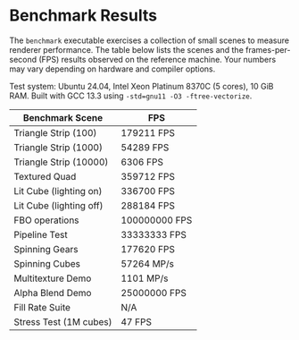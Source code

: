 # Benchmark Results

The `benchmark` executable exercises a collection of small scenes to
measure renderer performance.  The table below lists the scenes and the
frames-per-second (FPS) results observed on the reference machine.  Your
numbers may vary depending on hardware and compiler options.

Test system: Ubuntu 24.04, Intel Xeon Platinum 8370C (5 cores), 10 GiB RAM.
Built with GCC 13.3 using `-std=gnu11 -O3 -ftree-vectorize`.

| Benchmark Scene            | FPS |
|----------------------------|-----|
| Triangle Strip (100)       | 179211 FPS |
| Triangle Strip (1000)      | 54289 FPS |
| Triangle Strip (10000)     | 6306 FPS |
| Textured Quad              | 359712 FPS |
| Lit Cube (lighting on)     | 336700 FPS |
| Lit Cube (lighting off)    | 288184 FPS |
| FBO operations             | 100000000 FPS |
| Pipeline Test              | 33333333 FPS |
| Spinning Gears             | 177620 FPS |
| Spinning Cubes             | 57264 MP/s |
| Multitexture Demo          | 1101 MP/s |
| Alpha Blend Demo           | 25000000 FPS |
| Fill Rate Suite            | N/A |
| Stress Test (1M cubes)     | 47 FPS |
